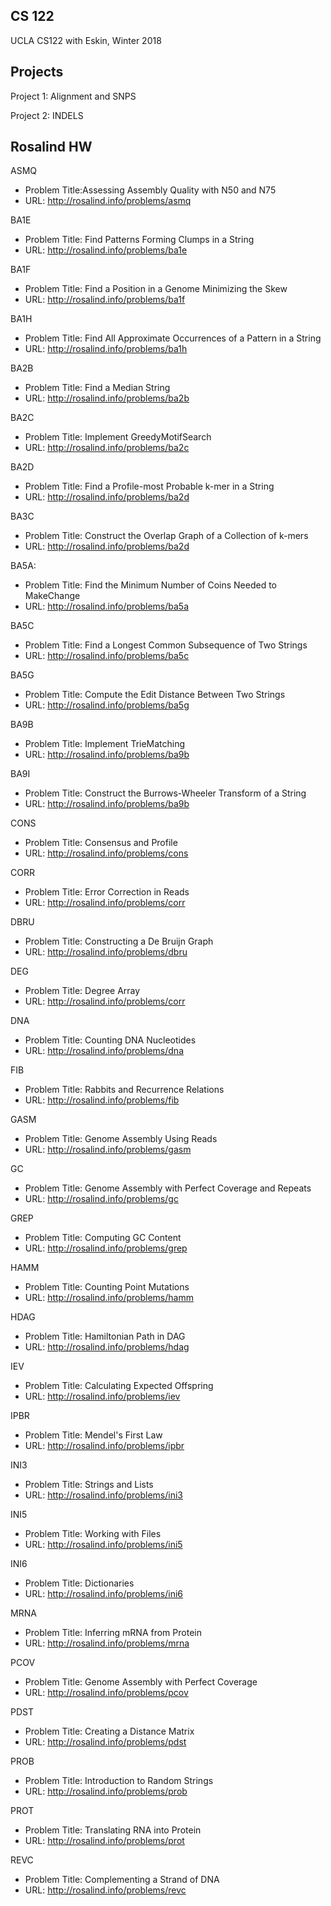## CS 122
UCLA CS122 with Eskin, Winter 2018

## Projects

Project 1: Alignment and SNPS

Project 2: INDELS 

## Rosalind HW
ASMQ
- Problem Title:Assessing Assembly Quality with N50 and N75
- URL: http://rosalind.info/problems/asmq

BA1E
- Problem Title: Find Patterns Forming Clumps in a String
- URL: http://rosalind.info/problems/ba1e

BA1F
- Problem Title: Find a Position in a Genome Minimizing the Skew
- URL: http://rosalind.info/problems/ba1f

BA1H
- Problem Title: Find All Approximate Occurrences of a Pattern in a String
- URL: http://rosalind.info/problems/ba1h

BA2B 
- Problem Title: Find a Median String
- URL: http://rosalind.info/problems/ba2b

BA2C
- Problem Title: Implement GreedyMotifSearch
- URL: http://rosalind.info/problems/ba2c

BA2D
- Problem Title: Find a Profile-most Probable k-mer in a String
- URL: http://rosalind.info/problems/ba2d

BA3C
- Problem Title: Construct the Overlap Graph of a Collection of k-mers
- URL: http://rosalind.info/problems/ba2d

BA5A:
- Problem Title: Find the Minimum Number of Coins Needed to MakeChange
- URL: http://rosalind.info/problems/ba5a

BA5C
- Problem Title: Find a Longest Common Subsequence of Two Strings
- URL: http://rosalind.info/problems/ba5c

BA5G
- Problem Title: Compute the Edit Distance Between Two Strings
- URL: http://rosalind.info/problems/ba5g

BA9B
- Problem Title: Implement TrieMatching
- URL: http://rosalind.info/problems/ba9b

BA9I
- Problem Title: Construct the Burrows-Wheeler Transform of a String
- URL: http://rosalind.info/problems/ba9b

CONS
- Problem Title: Consensus and Profile
- URL: http://rosalind.info/problems/cons

CORR
- Problem Title: Error Correction in Reads
- URL: http://rosalind.info/problems/corr

DBRU
- Problem Title: Constructing a De Bruijn Graph
- URL: http://rosalind.info/problems/dbru

DEG
- Problem Title: Degree Array
- URL: http://rosalind.info/problems/corr

DNA
- Problem Title: Counting DNA Nucleotides
- URL: http://rosalind.info/problems/dna

FIB
- Problem Title: Rabbits and Recurrence Relations
- URL: http://rosalind.info/problems/fib

GASM
- Problem Title: Genome Assembly Using Reads
- URL: http://rosalind.info/problems/gasm

GC
- Problem Title: Genome Assembly with Perfect Coverage and Repeats
- URL: http://rosalind.info/problems/gc

GREP
- Problem Title: Computing GC Content
- URL: http://rosalind.info/problems/grep

HAMM
- Problem Title: Counting Point Mutations
- URL: http://rosalind.info/problems/hamm

HDAG
- Problem Title: Hamiltonian Path in DAG
- URL: http://rosalind.info/problems/hdag

IEV
- Problem Title: Calculating Expected Offspring
- URL: http://rosalind.info/problems/iev

IPBR
- Problem Title: Mendel's First Law
- URL: http://rosalind.info/problems/ipbr

INI3
- Problem Title: Strings and Lists
- URL: http://rosalind.info/problems/ini3

INI5
- Problem Title: Working with Files
- URL: http://rosalind.info/problems/ini5

INI6
- Problem Title: Dictionaries
- URL: http://rosalind.info/problems/ini6

MRNA
- Problem Title: Inferring mRNA from Protein
- URL: http://rosalind.info/problems/mrna

PCOV
- Problem Title: Genome Assembly with Perfect Coverage
- URL: http://rosalind.info/problems/pcov

PDST
- Problem Title: Creating a Distance Matrix
- URL: http://rosalind.info/problems/pdst

PROB
- Problem Title: Introduction to Random Strings
- URL: http://rosalind.info/problems/prob

PROT
- Problem Title: Translating RNA into Protein
- URL: http://rosalind.info/problems/prot

REVC
- Problem Title: Complementing a Strand of DNA
- URL: http://rosalind.info/problems/revc



